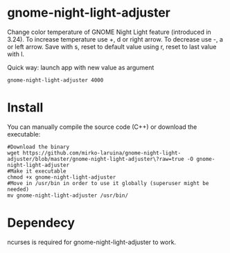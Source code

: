 # gnome-night-light-adjuster
Change color temperature of GNOME Night Light feature (introduced in 3.24).
To increase temperature use +, d or right arrow.
To decrease use -, a or left arrow.
Save with s, reset to default value using r, reset to last value with l.

Quick way: launch app with new value as argument

    gnome-night-light-adjuster 4000

# Install
You can manually compile the source code (C++) or download the executable:

    #Download the binary
    wget https://github.com/mirko-laruina/gnome-night-light-adjuster/blob/master/gnome-night-light-adjuster\?raw=true -O gnome-night-light-adjuster
    #Make it executable
    chmod +x gnome-night-light-adjuster
    #Move in /usr/bin in order to use it globally (superuser might be needed)
    mv gnome-night-light-adjuster /usr/bin/

# Dependecy
ncurses is required for gnome-night-light-adjuster to work.
